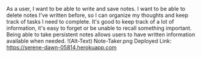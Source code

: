 As a user, I want to be able to write and save notes. I want to be able to delete notes I've written before, so I can organize my thoughts and keep track of tasks I need to complete. It's good to keep track of a lot of information, it's easy to forget or be unable to recall something important. Being able to take persistent notes allows users to have written information available when needed.
!(Alt-Text) Note-Taker.png
Deployed Link: https://serene-dawn-05814.herokuapp.com
